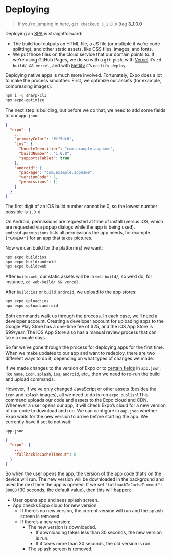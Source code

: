 # Deploying

> If you’re jumping in here, `git checkout 3_1.0.0` (tag [3_1.0.0](https://github.com/GraphQLGuide/guide/tree/3_1.0.0)

Deploying an [SPA](../background/spa.md) is straightforward: 

- The build tool outputs an HTML file, a JS file (or multiple if we’re code splitting), and other static assets, like CSS files, images, and fonts.
- We put those files on the cloud service that our domain points to. If we’re using GitHub Pages, we do so with a `git push`, with [Vercel](https://vercel.com/) it’s `cd build/ && vercel`, and with [Netlify](https://www.netlify.com/) it’s `netlify deploy`.

Deploying native apps is much more involved. Fortunately, Expo does a lot to make the process smoother. First, we optimize our assets (for example, compressing images):

```sh
npm i -g sharp-cli
npx expo-optimize
```

The next step is building, but before we do that, we need to add some fields to our `app.json`:

```json
{
  "expo": {
    ...
    "primaryColor": "#ff5dc8",
    "ios": {
      "bundleIdentifier": "com.example.appname",
      "buildNumber": "1.0.0",
      "supportsTablet": true
    },
    "android": {
      "package": "com.example.appname",
      "versionCode": 1,
      "permissions": []
    }
  }
}
```

The first digit of an iOS build number cannot be 0, so the lowest number possible is `1.0.0`. 

On Android, permissions are requested at time of install (versus iOS, which are requested via popup dialogs while the app is being used). `android.permissions` lists all permissions the app needs, for example `["CAMERA"]` for an app that takes pictures.

Now we can build for the platform(s) we want:

```sh
npx expo build:ios
npx expo build:android
npx expo build:web
```

After `build:web`, our static assets will be in `web-build/`, so we’d do, for instance, `cd web-build/ && vercel`. 

After `build:ios` or `build:android`, we upload to the app stores:

```sh
npx expo upload:ios
npx expo upload:android
```
 
Both commands walk us through the process. In each case, we’ll need a developer account. Creating a developer account for uploading apps to the Google Play Store has a one-time fee of $25, and the iOS App Store is $99/year. The iOS App Store also has a manual review process that can take a couple days.
 
So far we’ve gone through the process for deploying apps for the first time. When we make updates to our app and want to redeploy, there are two different ways to do it, depending on what types of changes we made. 

If we made changes to the version of Expo or to [certain fields](https://docs.expo.io/workflow/publishing/#some-native-configuration-cant-be-updated-by) in `app.json`, like `name`, `icon`, `splash`, `ios`, `android`, etc., then we need to re-run the build and upload commands. 

However, if we’ve only changed JavaScript or other assets (besides the `icon` and `splash` images), all we need to do is run `expo publish`! This command uploads our code and assets to the Expo cloud and CDN. Whenever a user opens our app, it will check Expo’s cloud for a new version of our code to download and run. We can configure in `aap.json` whether Expo waits for the new version to arrive before starting the app. We currently have it set to not wait:
 
`app.json`
 
```json
{
  "expo": {
    ...
    "fallbackToCacheTimeout": 0
  }
}
```

So when the user opens the app, the version of the app code that’s on the device will run. The new version will be downloaded in the background and used the next time the app is opened. If we set `"fallbackToCacheTimeout": 30000` (30 seconds, the default value), then this will happen:

- User opens app and sees splash screen.
- App checks Expo cloud for new version.
  - If there’s no new version, the current version will run and the splash screen is removed.
  - If there’s a new version:
    - The new version is downloaded.
      - If downloading takes less than 30 seconds, the new version is run.
      - If it takes more than 30 seconds, the old version is run.
    - The splash screen is removed.
